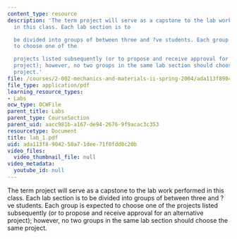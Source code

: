 ```yaml
---
content_type: resource
description: 'The term project will serve as a capstone to the lab work performed
  in this class. Each lab section is to

  be divided into groups of between three and ?ve students. Each group is expected
  to choose one of the

  projects listed subsequently (or to propose and receive approval for an alternative
  project); however, no two groups in the same lab section should choose the same
  project.'
file: /courses/2-002-mechanics-and-materials-ii-spring-2004/ada113f8904250a71dee71f0fdd8c20b_lab_1.pdf
file_type: application/pdf
learning_resource_types:
- Labs
ocw_type: OCWFile
parent_title: Labs
parent_type: CourseSection
parent_uid: aacc981b-a167-de94-2676-9f9acac3c353
resourcetype: Document
title: lab_1.pdf
uid: ada113f8-9042-50a7-1dee-71f0fdd8c20b
video_files:
  video_thumbnail_file: null
video_metadata:
  youtube_id: null
---
```

The term project will serve as a capstone to the lab work performed in this class. Each lab section is to
be divided into groups of between three and ?ve students. Each group is expected to choose one of the
projects listed subsequently (or to propose and receive approval for an alternative project); however, no two groups in the same lab section should choose the same project.

